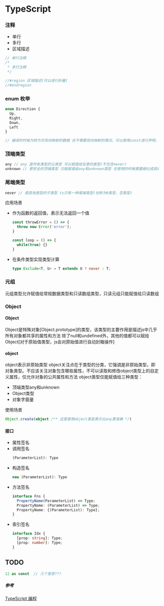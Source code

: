 # TypeScript

### 注释
- 单行
- 多行
- 区域描述
```ts
// 单行注释
/*
 * 多行注释
 */

//#region 区域描述[可以进行折叠]
//#endregion
```

### enum 枚举
```ts
enum Direction {
  Up,
  Right,
  Down,
  Left
}

// 编译的时候为转为可双向映射的数据 在不需要双向映射的情况，可以使用const进行声明，此时只能使用string(即左 -> 右)
```

### 顶端类型
```ts
any // any 是所有类型的父类型 可以赋值给任意的类型(不包含never)
unknown // 更安全的顶端类型 只能赋值给any和unknown类型 在使用的时候需要细化成具体的类型
```

### 尾端类型
```ts
never // 是其他类型的子类型 ts只有一种尾端类型(也称为0类型，空类型)
```
应用场景
- 作为函数的返回值，表示无法返回一个值
  ```ts
  const throwError = () => {
    throw new Error('error');
  }

  const loop = () => {
    while(true) {}
  }
  ```
- 在条件类型实现类型计算
  ```ts
  type Exclude<T, U> = T extends U ? never : T;
  ```

### 元组
元组类型允许赋值给常规数据类型和只读数组类型，只读元组只能赋值给只读数组

### Object
#### Object
Object是特殊对象[Object.prototype]的类型，该类型的主要作用是描述js中几乎所有对象都共享的属性和方法
除了null和undefined外，其他的值都可以赋给Object[对于原始值类型，js会对原始值进行自动封箱操作]

#### object
object表示非原始类型
object关注点在于类型的分类，它强调是非原始类型，即对象类型。不应该关注对象包含哪些属性，不可以读取和修改object类型上的自定义属性，仅允许对象的公共属性和方法
object类型仅能赋值给三种类型：
- 顶端类型any和unknown
- Object类型
- 对象字面量

使用场景
```ts
Object.create(object /** 这里使用object类型表示比any更准确 */)
```

#### 接口
- 属性签名
- 调用签名 
  ```ts
  (ParameterList): Type
  ```
- 构造签名
  ```ts
  new (ParameterList): Type
  ```
- 方法签名
  ```ts
  interface Fns {
    PropertyName(ParameterList) => Type;
    PropertyName: (ParameterList) => Type;
    PropertyName: {(ParameterList): Type};
  }
  ```
- 索引签名
  ```ts
  interface Idx {
    [prop: string]: Type;
    [prop: number]: Type;
  }
  ```

## TODO
```ts
12 as const  // 几个意思???
```

##### 参考
[TypeScript 编程](https://juejin.cn/post/7212446354918965304)